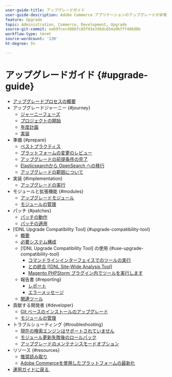 ```yaml
---
user-guide-title: アップグレードガイド
user-guide-description: Adobe Commerce アプリケーションのアップグレードが非常に重要な理由と、アップグレードを正常に計画および実行する方法を説明します。
feature: Upgrade
topic: Administration, Commerce, Development, Upgrade
source-git-commit: ee69fcec4986fc85f93e336dc654a9bfff486d8b
workflow-type: tm+mt
source-wordcount: '139'
ht-degree: 5%

---
```



# アップグレードガイド {#upgrade-guide}

- [アップグレードプロセスの概要](overview.md)
- アップグレードジャーニー {#journey}
   - [ジャーニーフェーズ](journey/phases.md)
   - [プロジェクトの開始](journey/project-launch.md)
   - [年度計画](journey/annual-planning.md)
   - [実装](journey/implementation.md)
- 準備 {#prepare}
   - [ベストプラクティス](prepare/best-practices.md)
   - [プラットフォームの変更のレビュー](prepare/platform-changes.md)
   - [アップグレードの前提条件の完了](prepare/prerequisites.md)
   - [Elasticsearchから OpenSearch への移行](prepare/opensearch-migration.md)
   - [アップグレードの範囲について](prepare/scope.md)
- 実装 {#implementation}
   - [アップグレードの実行](implementation/perform-upgrade.md)
- モジュールと拡張機能 {#modules}
   - [アップグレードモジュール](modules/upgrade.md)
   - [モジュールの管理](modules/manage.md)
- パッチ {#patches}
   - [パッチの動作](patches/overview.md)
   - [パッチの適用](patches/apply.md)
- [!DNL Upgrade Compatibility Tool] {#upgrade-compatibility-tool}
   - [概要](upgrade-compatibility-tool/overview.md)
   - [必要システム構成](upgrade-compatibility-tool/prerequisites.md)
   - [!DNL Upgrade Compatibility Tool] の使用 {#use-upgrade-compatibility-tool}
      - [コマンドラインインターフェイスでのツールの実行](upgrade-compatibility-tool/run.md)
      - [との統合  [!DNL Site-Wide Analysis Tool]](upgrade-compatibility-tool/integrate-analysis-tool.md)
      - [Magento PHPStorm プラグイン内でツールを実行します](upgrade-compatibility-tool/run-configuration-phpstorm-plugin.md)
   - 報告書 {#reporting}
      - [レポート](upgrade-compatibility-tool/reports.md)
      - [エラーメッセージ](upgrade-compatibility-tool/error-messages.md)
   - [関連ツール](upgrade-compatibility-tool/related-tools.md)
- 貢献する開発者 {#developer}
   - [Git ベースのインストールのアップグレード](developer/git-installs.md)
   - [モジュールの管理](developer/manage-modules.md)
- トラブルシューティング {#troubleshooting}
   - [現在の検索エンジンはサポートされていません](troubleshooting/search-engine-not-supported.md)
   - [モジュール更新失敗後のロールバック](troubleshooting/roll-back-after-update-failure.md)
   - [アップグレードのメンテナンスモードオプション](troubleshooting/maintenance-mode-options.md)
- リソース {#resources}
   - [推奨読み取り](resources/recommended-reading.md)
   - [Adobe Commerceを使用したプラットフォームの最新化](resources/recommended-upgrade-paths.md)
- [&#x200B; 運用ガイドに戻る &#x200B;](https://experienceleague.adobe.com/docs/commerce-operations/operational-guides/home.html?lang=ja)
